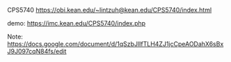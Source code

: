 CPS5740
https://obi.kean.edu/~lintzuh@kean.edu/CPS5740/index.html

demo:
https://imc.kean.edu/CPS5740/index.php


Note:
https://docs.google.com/document/d/1qSzbJlIfTLH4ZJ1jcCpeAODahX6sBxJ9J097cqN84fs/edit
